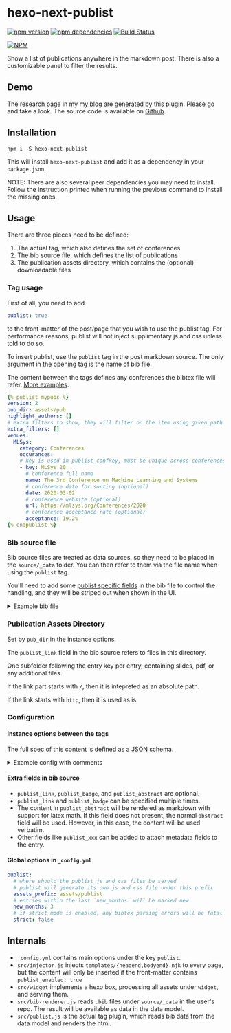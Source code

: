 # hexo-next-publist

[![npm version](https://badge.fury.io/js/hexo-next-publist.svg)](https://badge.fury.io/js/hexo-next-publist)
[![npm dependencies](https://david-dm.org/Aetf/hexo-next-publist.svg)](https://david-dm.org/Aetf/hexo-next-publist)
[![Build Status](https://github.com/Aetf/hexo-next-publist/workflows/Node.js%20CI/badge.svg)](https://github.com/Aetf/hexo-next-publist/actions?query=workflow%3A"Node.js+CI")

[![NPM](https://nodei.co/npm/hexo-next-publist.png)](https://npmjs.org/package/hexo-next-publist)

Show a list of publications anywhere in the markdown post. There is also a customizable panel to filter the results.

## Demo

The research page in my [my blog](https://unlimited-code.works/research) are generated by this plugin. Please go and take a look.
The source code is available on [Github](https://github.com/Aetf/Aetf.github.io).

## Installation

`npm i -S hexo-next-publist`

This will install `hexo-next-publist` and add it as a dependency in your `package.json`.

NOTE: There are also several peer dependencies you may need to install.
Follow the instruction printed when running the previous command to install the missing ones.

## Usage

There are three pieces need to be defined:

1. The actual tag, which also defines the set of conferences
2. The bib source file, which defines the list of publications
3. The publication assets directory, which contains the (optional) downloadable files

### Tag usage

First of all, you need to add
```yaml
publist: true
```
to the front-matter of the post/page that you wish to use the publist tag.
For performance reasons, publist will not inject supplimentary js and css unless told to do so.

To insert publist, use the `publist` tag in the post markdown source.
The only argument in the opening tag is the name of bib file.

The content between the tags defines any conferences the bibtex file will refer. [More examples](#instance-options-between-the-tags).

```yaml
{% publist mypubs %}
version: 2
pub_dir: assets/pub
highlight_authors: []
# extra filters to show, they will filter on the item using given path
extra_filters: []
venues:
  MLSys:
    category: Conferences
    occurances:
    # key is used in publist_confkey, must be unique across conferences
    - key: MLSys'20
      # conference full name
      name: The 3rd Conference on Machine Learning and Systems
      # conference date for sorting (optional)
      date: 2020-03-02
      # conference website (optional)
      url: https://mlsys.org/Conferences/2020
      # conference acceptance rate (optional)
      acceptance: 19.2%
{% endpublist %}
```


### Bib source file
Bib source files are treated as data sources, so they need to be placed in the `source/_data` folder. You can then refer to them via the file name when using the `publist` tag.

You'll need to add some [publist specific fields](#extra-fields-in-bib-source) in the bib file to control the handling, and they will be striped out when shown in the UI.

<details>
  <summary>Example bib file</summary>
  <p>

```bibtex
@inproceedings{yu20mlsys,
    title = {{Salus}: Find-grained {GPU} Sharing primitives for Deep Learning Applications},
    author = {Yu, Peifeng and Chowdhury, Mosharaf},
    booktitle = {Proceedings of the 3rd Conference on Machine Learning and Systems},
    year = {2020},

    publist_confkey = {MLSys'20},
    publist_link = {paper || yu20mlsys.pdf},
    publist_link = {talk || yu20mlsys-talk.pptx},
    publist_link = {poster || yu20mlsys-poster.pdf},
    publist_badge = {Artifacts Available},
    publist_badge = {Artifacts Evaluated Functional},
    publist_badge = {Artifacts Replicated},
    publist_abstract = {
      This is an abstract.

      The common spaces before each line will be stripped.
    }
    publist_tag = {tagA},
    publist_tag = {tagB},
    publist_topic = {Deep Learning},
    publist_topic = {GPU},
}
```
  </p>
</details>

### Publication Assets Directory
Set by `pub_dir` in the instance options.

The `publist_link` field in the bib source refers to files in this directory.

One subfolder following the entry key per entry, containing slides, pdf, or any additional files.

If the link part starts with `/`, then it is intepreted as an absolute path.

If the link starts with `http`, then it is used as is.

### Configuration

#### Instance options between the tags

The full spec of this content is defined as a [JSON schema](blob/master/src/schema_instopts.json).

<details>
  <summary>Example config with comments</summary>
  <p>

```yaml
{% publist mypubs %}
# the version of the config
version: 2
pub_dir: assets/pub
highlight_authors: []
# extra filters to show, they will filter on the item using given path
extra_filters:
  - name: Topic
    path: meta.topic
  - name: Badge
    path: badges
venues:
  MLSys:
    category: Conferences
    occurances:
    # key is used in publist_confkey, must be unique across conferences
    - key: MLSys'20
      # conference full name
      name: The 3rd Conference on Machine Learning and Systems
      # conference date for sorting (optional. If this is missing, the year and month in bib entry will be used)
      date: 2020-03-02
      # conference website (optional. Will use an url from the parent level if there's one)
      url: https://mlsys.org/Conferences/2020
      # conference acceptance rate (optional)
      acceptance: 19.2%
  arXiv:
    category: Technical Reports
    # url can also be set on the whole (optional)
    url: https://arxiv.org
    occurances:
    - key: arXiv-all
      # instead of using key to match confkey in literal,
      # use the regex given here.
      # the key still have to be unique globally
      matches: arXiv:(.*)
      # then the name can refer to capture groups
      name: 'arXiv$1'
      # link, optional, makes the name a url when shown in the UI, can contain capture groups
      link: 'https://arxiv.org/$1'
      # url, optional, can contain capture groups
      url: 'https://arxiv.org/$1'
{% endpublist %}
```
  </p>
</details>

#### Extra fields in bib source

- `publist_link`, `publist_badge`, and `publist_abstract` are optional.
- `publist_link` and `publist_badge` can be specified multiple times.
- The content in `publist_abstract` will be rendered as markdown with support for latex math. If this
field does not present, the normal `abstract` field will be used. However, in this case, the content
will be used verbatim.
- Other fields like `publist_xxx` can be added to attach metadata fields to the entry.

#### Global options in `_config.yml`

```yaml
publist:
  # where should the publist js and css files be served
  # publist will generate its own js and css file under this prefix
  assets_prefix: assets/publist
  # entries within the last `new_months` will be marked new
  new_months: 3
  # if strict mode is enabled, any bibtex parsing errors will be fatal
  strict: false
```


## Internals

- `_config.yml` contains main options under the key `publist`.
- `src/injector.js` injects `templates/{headend,bodyend}.njk` to every page,
but the content will only be inserted if the front-matter contains `publist_enabled: true`
- `src/widget` implements a hexo box, processing all assets under `widget`, and serving them.
- `src/bib-renderer.js` reads `.bib` files under `source/_data` in the user's repo. The result will
be available as data in the data model.
- `src/publist.js` is the actual tag plugin, which reads bib data
from the data model and renders the html.
